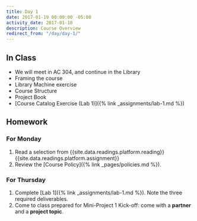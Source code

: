 ```yaml
---
title: Day 1
date: 2017-01-19 00:00:00 -05:00
activity_date: 2017-01-18
description: Course Overview
redirect_from: "/day/day-1/"
---
```


## In Class

* We will meet in AC 304, and continue in the Library
* Framing the course
* Library Machine exercise
* Course Structure
* Project Book
* [Course Catalog Exercise (Lab 1)]({% link _assignments/lab-1.md %})


## Homework

### For Monday

1. Read a selection from {{site.data.readings.platform.reading}}{{site.data.readings.platform.assignment}}
2. Review the [Course Policy]({% link _pages/policies.md %}).


### For Thursday

1. Complete [Lab 1]({% link _assignments/lab-1.md %}). Note the three required deliverables.
2. Come to class prepared for Mini-Project 1 Kick-off: come with a **partner** and a **project topic**.
